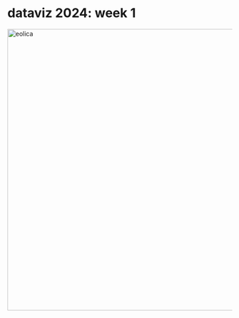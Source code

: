 # dataviz 2024: week 1

<a data-flickr-embed="true" href="https://www.flickr.com/photos/200169402@N03/53558500529/in/dateposted-public/" title="eolica"><img src="https://live.staticflickr.com/65535/53558500529_f76c2c4d46_b.jpg" width="1024" height="633" alt="eolica"/></a>
